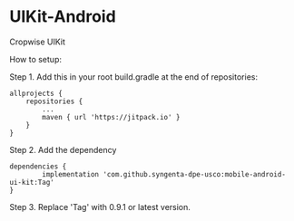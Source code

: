 # UIKit-Android
Cropwise UIKit

How to setup:

Step 1. Add this in your root build.gradle at the end of repositories:

	allprojects {
		repositories {
			...
			maven { url 'https://jitpack.io' }
		}
	}

Step 2. Add the dependency

	dependencies {
	        implementation 'com.github.syngenta-dpe-usco:mobile-android-ui-kit:Tag'
	}
  
Step 3. Replace 'Tag' with 0.9.1 or latest version.
